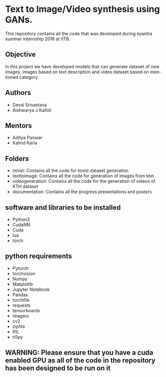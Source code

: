 # Text to Image/Video synthesis using GANs.
This repository contains all the code that was developed during eyantra summer internship 2018 at IITB.

## Objective
In this project we have developed models that can generate dataset of new images, images based on text description and video dataset based on men-tioned category.

## Authors 
* Deval Srivastava
* Aishwarya J Kalloli

## Mentors
* Aditya Panwar
* Kalind Karia

## Folders
* mnist: Contains all the code for mnist dataset generation 
* texttoimage: Contains all the code for generation of images from text
* videogeneration: Contains all the code for the generation of videos of KTH dataset
* documentation: Contains all the progress presentations and posters

## software and libraries to be installed
* Python3
* CudaNN
* Cuda
* lua 
* torch 

## python requirements
* Pytorch
* torchvision
* Numpy 
* Matplotlib
* Jupyter Notebook
* Pandas
* torchfile
* requests
* tensorboardx
* imageio
* cv2
* zipfile
* PIL
* h5py

## WARNING: Please ensure that you have a cuda enabled GPU as all of the code in the repository has been designed to be run on it 
